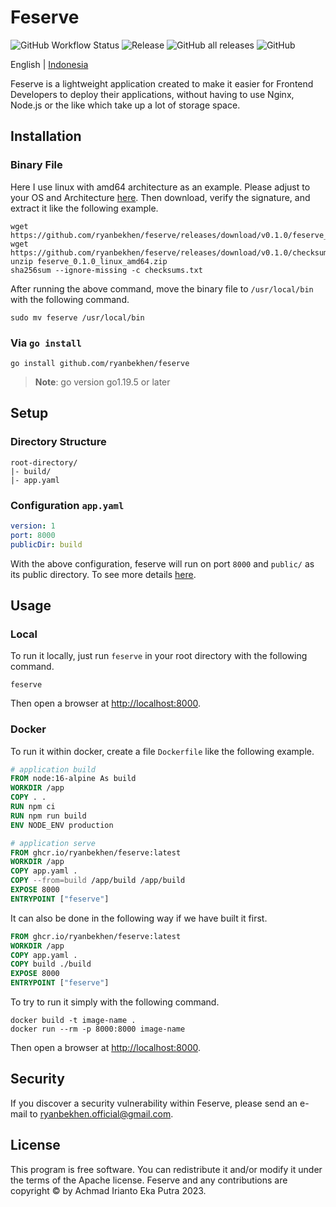 # Feserve

![GitHub Workflow Status](https://img.shields.io/github/actions/workflow/status/ryanbekhen/feserve/release.yml?style=flat-square)
![Release](https://img.shields.io/github/v/release/ryanbekhen/feserve?display_name=release&style=flat-square)
![GitHub all releases](https://img.shields.io/github/downloads/ryanbekhen/feserve/total?style=flat-square)
![GitHub](https://img.shields.io/github/license/ryanbekhen/feserve?style=flat-square)

English | [Indonesia](README-id.md)

Feserve is a lightweight application created to make it easier for Frontend Developers to deploy their applications, without having to use Nginx, Node.js or the like which take up a lot of storage space.

## Installation

### Binary File

Here I use linux with amd64 architecture as an example. Please adjust to your OS and Architecture [here](https://github.com/ryanbekhen/feserve/releases). Then download, verify the signature, and extract it like the following example.

```shell
wget https://github.com/ryanbekhen/feserve/releases/download/v0.1.0/feserve_0.1.0_linux_amd64.zip
wget https://github.com/ryanbekhen/feserve/releases/download/v0.1.0/checksums.txt
unzip feserve_0.1.0_linux_amd64.zip 
sha256sum --ignore-missing -c checksums.txt
```

After running the above command, move the binary file to `/usr/local/bin` with the following command.

```shell
sudo mv feserve /usr/local/bin
```

### Via `go install`

```shell
go install github.com/ryanbekhen/feserve
```

> **Note**: go version go1.19.5 or later

## Setup

### Directory Structure

```text
root-directory/
|- build/
|- app.yaml
```

### Configuration `app.yaml`

```yaml
version: 1
port: 8000
publicDir: build
```

With the above configuration, feserve will run on port `8000` and `public/` as its public directory. To see more details [here](docs/configuration.md).

## Usage

### Local

To run it locally, just run `feserve` in your root directory with the following command.

```shell
feserve
```

Then open a browser at <http://localhost:8000>.

### Docker

To run it within docker, create a file `Dockerfile` like the following example.

```Dockerfile
# application build
FROM node:16-alpine As build
WORKDIR /app
COPY . .
RUN npm ci 
RUN npm run build
ENV NODE_ENV production

# application serve
FROM ghcr.io/ryanbekhen/feserve:latest
WORKDIR /app
COPY app.yaml .
COPY --from=build /app/build /app/build
EXPOSE 8000
ENTRYPOINT ["feserve"]
```

It can also be done in the following way if we have built it first.

```Dockerfile
FROM ghcr.io/ryanbekhen/feserve:latest
WORKDIR /app
COPY app.yaml .
COPY build ./build
EXPOSE 8000
ENTRYPOINT ["feserve"]
```

To try to run it simply with the following command.

```shell
docker build -t image-name .
docker run --rm -p 8000:8000 image-name
```

Then open a browser at <http://localhost:8000>.

## Security

If you discover a security vulnerability within Feserve, please send an e-mail to ryanbekhen.official@gmail.com.

## License

This program is free software. You can redistribute it and/or modify it under the terms of the Apache license. Feserve and any contributions are copyright © by Achmad Irianto Eka Putra 2023.
